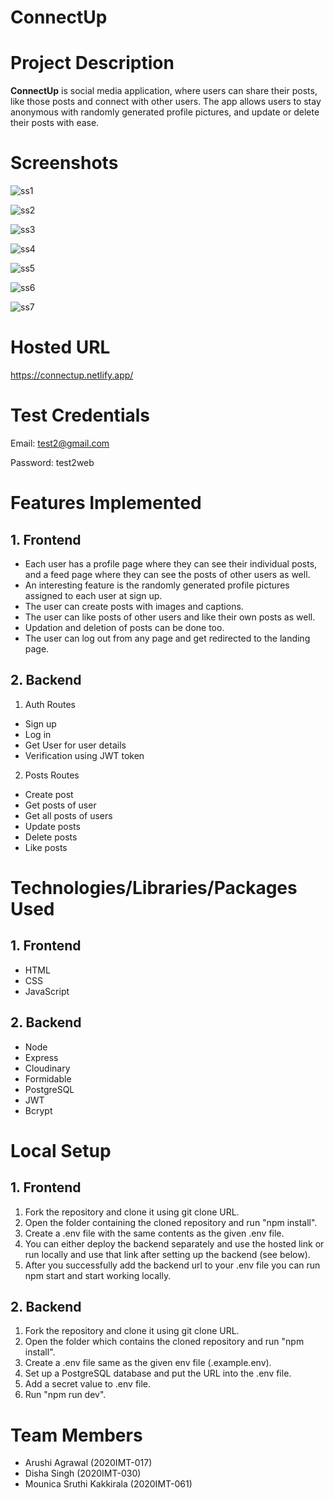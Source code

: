 # ConnectUp

# Project Description

**ConnectUp** is social media application, where users can share their posts, like those posts and connect with other users. The app allows users to stay anonymous with randomly generated profile pictures, and update or delete their posts with ease.

# Screenshots

![ss1]()

![ss2]()

![ss3]()

![ss4]()

![ss5]()

![ss6]()

![ss7]()

# Hosted URL

https://connectup.netlify.app/

# Test Credentials

Email: test2@gmail.com

Password: test2web

# Features Implemented

## 1. Frontend

- Each user has a profile page where they can see their individual posts, and a feed page where they can see the posts of other users as well.
- An interesting feature is the randomly generated profile pictures assigned to each user at sign up.
- The user can create posts with images and captions.
- The user can like posts of other users and like their own posts as well.
- Updation and deletion of posts can be done too.
- The user can log out from any page and get redirected to the landing page.

## 2. Backend

1. Auth Routes

- Sign up
- Log in
- Get User for user details
- Verification using JWT token

2. Posts Routes

- Create post
- Get posts of user
- Get all posts of users
- Update posts
- Delete posts
- Like posts

# Technologies/Libraries/Packages Used

## 1. Frontend

- HTML
- CSS
- JavaScript

## 2. Backend

- Node
- Express
- Cloudinary
- Formidable
- PostgreSQL
- JWT
- Bcrypt

# Local Setup

## 1. Frontend

1. Fork the repository and clone it using git clone URL.
2. Open the folder containing the cloned repository and run "npm install".
3. Create a .env file with the same contents as the given .env file.
4. You can either deploy the backend separately and use the hosted link or run locally and use that link after setting up the backend (see below).
5. After you successfully add the backend url to your .env file you can run npm start and start working locally.

## 2. Backend

1. Fork the repository and clone it using git clone URL.
2. Open the folder which contains the cloned repository and run "npm install".
3. Create a .env file same as the given env file (.example.env).
4. Set up a PostgreSQL database and put the URL into the .env file.
5. Add a secret value to .env file.
6. Run "npm run dev".

# Team Members

- Arushi Agrawal (2020IMT-017)
- Disha Singh (2020IMT-030)
- Mounica Sruthi Kakkirala (2020IMT-061)
